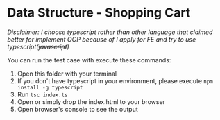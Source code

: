 # Data Structure - Shopping Cart #

_Disclaimer: I choose typescript rather than other language that claimed better for implement OOP because of I apply for FE and try to use typescript(~~javascript~~)_

You can run the test case with execute these commands:  
1. Open this folder with your terminal  
2. If you don't have typescript in your environment, please execute `npm install -g typescript`  
3. Run `tsc index.ts`  
4. Open or simply drop the index.html to your browser  
5. Open browser's console to see the output
